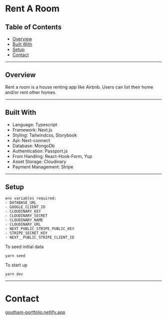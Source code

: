 # Rent A Room

## Table of Contents

- [Overview](#overview)
- [Built With](#built-with)
- [Setup](#setup)
- [Contact](#contact)

---

## Overview

Rent a room is a house renting app like Airbnb. Users can list their home and/or rent other homes.

---

## Built With

- Language: Typescript
- Framework: Next.js
- Styling: Tailwindcss, Storybook
- Api: Next-connect
- Database: MongoDb
- Authentication: Passport.js
- From Handling: React-Hook-Form, Yup
- Asset Storage: Cloudinary
- Payment Management: Stripe

---

## Setup

```
env variables required:
- DATABASE_URL
- GOOGLE_CLIENT_ID
- CLOUDINARY_KEY
- CLOUDINARY_SECRET
- CLOUDINARY_NAME
- CLOUDINARY_URL
- NEXT_PUBLIC_STRIPE_PUBLIC_KEY
- STRIPE_SECRET_KEY
- NEXT__PUBLIC_STRIPE_CLIENT_ID

```

To seed initial data

`yarn seed`

To start up

`yarn dev`

---

# Contact

[goutham-portfolio.netlify.app](https://goutham-portfolio.netlify.app)
